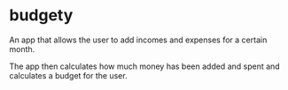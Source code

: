 # budgety

An app that allows the user to add incomes and expenses for a certain month.

The app then calculates how much money has been added and spent and calculates a budget for the user. 
